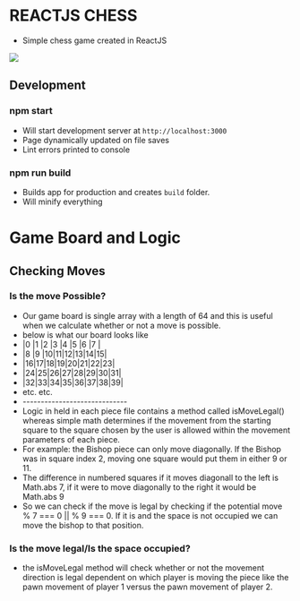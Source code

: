 # REACTJS CHESS
- Simple chess game created in ReactJS  

[<img src="https://cdn.discordapp.com/attachments/169789071449653250/742897800492220507/unknown.png">](https://cdn.discordapp.com/attachments/169789071449653250/742897800492220507/unknown.png)

## Development

### npm start
- Will start development server at ```http://localhost:3000```
- Page dynamically updated on file saves
- Lint errors printed to console

### npm run build
- Builds app for production and creates ```build``` folder.
- Will minify everything

# Game Board and Logic
## Checking Moves
### Is the move Possible?
- Our game board is single array with a length of 64 and this is useful when we calculate whether or not a move is possible.
- below is what our board looks like
- |0 |1 |2 |3 |4 |5 |6 |7 |
- |8 |9 |10|11|12|13|14|15|
- |16|17|18|19|20|21|22|23|
- |24|25|26|27|28|29|30|31|
- |32|33|34|35|36|37|38|39|
- etc. etc.
- \-----------------------------
- Logic in held in each piece file contains a method called isMoveLegal() whereas simple math determines if the movement from the starting square to the square chosen by the user is allowed within the movement parameters of each piece. 
- For example: the Bishop piece can only move diagonally. If the Bishop was in square index 2, moving one square would put them in either 9 or 11.
- The difference in numbered squares if it moves diagonall to the left is Math.abs 7, if it were to move diagonally to the right it would be Math.abs 9
- So we can check if the move is legal by checking if the potential move % 7 === 0 || % 9 === 0. If it is and the space is not occupied we can move the bishop to that position. 

### Is the move legal/Is the space occupied?
- the isMoveLegal method will check whether or not the movement direction is legal dependent on which player is moving the piece like the pawn movement of player 1 versus the pawn movement of player 2.
